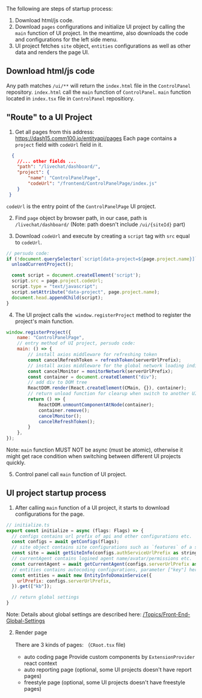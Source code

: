 The following are steps of startup process:
1. Download html/js code.
1. Download `pages` configurations and initialize UI project by calling the `main` function of UI project. In the meantime, also downloads the code and configurations for the left side menu.
1. UI project fetches `site` object, `entities` configurations as well as other data and renders the page UI.


## Download html/js code
   Any path matches `/ui/**` will return the `index.html` file in the `ControlPanel` repository. `index.html` call the `main` function of `ControlPanel`. `main` function located in `index.tsx` file in `ControlPanel` repositiory.

## "Route" to a UI Project
1. Get all pages from this address: https://dash15.comm100.io/entityapi/pages
  Each page contains a `project` field with `codeUrl` field in it.
  ```json
    {
      //... other fields ...
      "path": "/livechat/dashboard/",
      "project": {
          "name": "ControlPanelPage",
          "codeUrl": "/frontend/ControlPanelPage/index.js"
      }
   }
  ```
  `codeUrl` is the entry point of the `ControlPanelPage` UI project.

2. Find `page` object by browser path, in our case, path is `/livechat/dashboard/` (Note: path doesn't include `/ui/{siteId}` part)

3. Download `codeUrl` and execute by creating a `script` tag with `src` equal to `codeUrl`.
  ```javascript
// persudo code:
if (!document.querySelector(`script[data-project=${page.project.name}]`)) {
    unloadCurrentProject();

    const script = document.createElement('script');
    script.src = page.project.codeUrl;
    script.type = "text/javascript";
    script.setAttribute("data-project", page.project.name);
    document.head.appendChild(script);
}
  ```
4. The UI project calls the` window.registerProject` method to register the project's main function.

```javascript
window.registerProject({
    name: "ControlPanelPage",
    // entry method of UI project, persudo code:
    main: () => {
        // install axios middleware for refreshing token
        const cancelRefreshToken = refreshToken(serverUrlPrefix);
        // install axios middleware for the global network loading indicator progress bar (display loading if there are network activities)
        const cancelMonitor = monitorNetwork(serverUrlPrefix);
        const container = document.createElement("div");
        // add div to DOM tree
        ReactDOM.render(React.createElement(CMain, {}), container);
        // return unload function for clearup when switch to another UI project.
        return () => {
            ReactDOM.unmountComponentAtNode(container);
            container.remove();
            cancelMonitor();
            cancelRefreshToken();
        }
    },
});
```
Note: `main` function MUST NOT be async (must be atomic), otherwise it might get race condition when switching between different UI projects quickly.

5. Control panel call `main` function of UI project.

## UI project startup process

1. After calling `main` function of a UI project, it starts to download configurations for the page.

```javascript
// initialize.ts
export const initialize = async (flags: Flags) => {
  // configs contains url prefix of api and other configurations etc.
  const configs = await getConfigs(flags);
  // site object contains site configurations such as `features` of a site.
  const site = await getSiteInfo(configs.authServiceUrlPrefix as string);
  // currentAgent contains logined agent name/avatar/permissions etc.
  const currentAgent = await getCurrentAgent(configs.serverUrlPrefix as string);
  // entities contains autocoding configurations, parameter ["key"] here means only download knowledgebase related entities.
  const entities = await new EntityInfoDomainService({
    urlPrefix: configs.serverUrlPrefix,
  }).get(["kb"]);

  // return global settings
}
```
Note: Details about global settings are described here: [/Topics/Front-End-Global-Settings](/Topics/Front-End-Global-Settings)

2. Render page

   There are 3 kinds of pages: （`CRoot.tsx` file)
   - auto coding page
     Provide custom components by `ExtensionProvider` react context
   - auto reporting page (optional, some UI projects doesn't have report pages)
   - freestyle page (optional, some UI projects doesn't have freestyle pages)

